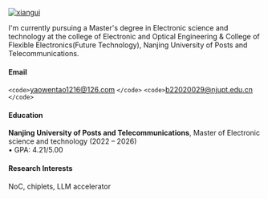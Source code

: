 [![xiangui](https://img.shields.io/badge/xiangui-github-blue?logo=github)](https://github.com/xiangui)

I'm currently pursuing a Master's degree in Electronic science and technology at the college of Electronic and Optical Engineering & College of Flexible Electronics(Future Technology), Nanjing University of Posts and Telecommunications.

#### Email

`<code>`yaowentao1216@126.com `</code>`
`<code>`b22020029@njupt.edu.cn `</code>`

#### Education

**Nanjing University of Posts and Telecommunications**, Master of Electronic science and technology (2022 – 2026) <br> 
• GPA: 4.21/5.00

#### Research Interests

NoC, chiplets, LLM accelerator
